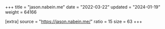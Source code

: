 +++
title = "jason.nabein.me"
date = "2022-03-22"
updated = "2024-01-19"
weight = 64166

[extra]
source = "https://jason.nabein.me/"
ratio = 15
size = 63
+++
